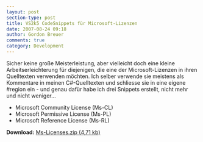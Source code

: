 ```yaml
---
layout: post
section-type: post
title: VS2k5 CodeSnippets für Microsoft-Lizenzen
date: 2007-08-24 09:18
author: Gordon Breuer
comments: true
category: Development
---
```

<p>
Sicher keine gro&szlig;e Meisterleistung, aber vielleicht doch eine kleine Arbeitserleichterung f&uuml;r diejenigen, die eine der Microsoft-Lizenzen in ihren Quelltexten verwenden m&ouml;chten. Ich selber verwende sie meistens als Kommentare in meinen C#-Quelltexten und schliesse sie in eine eigene #region ein - und genau daf&uuml;r habe ich drei Snippets erstellt, nicht mehr und nicht weniger... 
</p>
<ul>
	<li>Microsoft Community License (Ms-CL) </li>
	<li>Microsoft Permissive License (Ms-PL)</li>
	<li>Microsoft Reference License (Ms-RL) </li>
</ul>
<strong>Download:</strong> <a href="http://static.gordon-breuer.de/files/archives/Ms-Licenses.zip">Ms-Licenses.zip (4,71 kb)</a>

